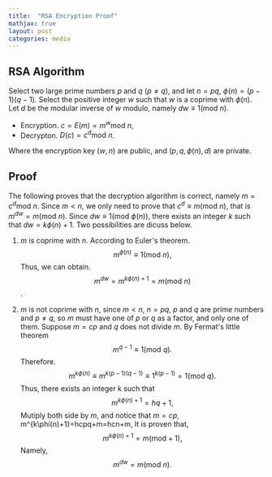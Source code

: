 ```yaml
---
title:  "RSA Encryption Proof"
mathjax: true
layout: post
categories: media
---
```

## RSA Algorithm

Select two large prime numbers $p$ and $q$ ($p\ne q$), and let $n=pq$, $\phi(n)=(p-1)(q-1)$. Select the positive integer $w$ such that $w$ is a coprime with $\phi(n)$.  Let $d$ be the modular inverse of $w$ modulo, namely $dw\equiv 1 (\mathrm{mod}\ n)$.

- Encryption. $c=E(m)=m^w \mathrm{mod}\ n$,
- Decrypton. $D(c)=c^d \mathrm{mod}\ n$.

Where the encryption key $(w,n)$ are public, and $(p,q,\phi(n),d)$ are private.

## Proof

The following proves that the decryption algorithm is correct, namely $m=c^d \mathrm{mod}\ n$. Since $m<  n$, we only need to prove that $c^d \equiv m (\mathrm{mod} \ n)$, that is $m^{dw}=m(\mathrm{mod}\ n)$. Since $dw\equiv 1(\mathrm{mod}\  \phi(n))$, there exists an integer $k$ such that $dw=k\phi(n)+1$. Two possibilities are dicuss below.

1. $m$ is coprime with $n$. According to  Euler's theorem.
$$m^{\phi(n)}\equiv 1(\mathrm{mod} \ n),$$
Thus, we can obtain.
$$m^{dw}=m^{k\phi(n)+1}=m (\mathrm{mod} \ n)$$.

2. $m$ is not coprime with $n$, since $m< n$, $n=pq$, $p$ and $q$ are prime numbers and $p\ne q$, so $m$ must have one of $p$ or $q$ as a factor, and only one of them. Suppose $m=cp$ and $q$ does not divide $m$. By Fermat's little theorem
$$m^{q-1} \equiv 1 (\mathrm{mod} \ q).$$
Therefore.
$$m^{k\phi(n)}\equiv m^{k(p-1)(q-1)}\equiv 1^{k(p-1)}=1 (\mathrm{mod} \ q).$$
Thus, there exists an integer k such that
$$m^{k\phi(n)+1}=hq+1,$$
Mutiply both side by $m$, and notice that $m=cp$,
m^{k\phi(n)+1}=hcpq+m=hcn+m,
It is proven that,
$$m^{k\phi(n)+1}=m (\mathrm{mod}+1),$$
Namely,
$$m^{dw}=m (\mathrm{mod} \ n).$$
